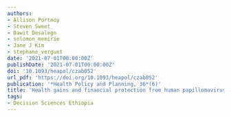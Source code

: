 ```yaml
---
authors:
- Allison Portnoy
- Steven Sweet
- Dawit Desalegn
- solomon_memirie
- Jane J Kim
- stephane_verguet
date: '2021-07-01T00:00:00Z'
publishDate: '2021-07-01T00:00:00Z'
doi: '10.1093/heapol/czab052'
url_pdf: 'https://doi.org/10.1093/heapol/czab052'
publication: '*Health Policy and Planning, 36*(6)'
title: 'Health gains and financial protection from human papillomavirus vaccination in Ethiopia: findings from a modelling study'
tags:
- Decision Sciences Ethiopia
---
```

